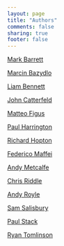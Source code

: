 ```yaml
---
layout: page
title: "Authors"
comments: false
sharing: true
footer: false
---
```


[Mark Barrett]

[Marcin Bazydlo]

[Liam Bennett]

[John Catterfeld]

[Matteo Figus]

[Paul Harrington]

[Richard Hopton]

[Federico Maffei]

[Andy Metcalfe]

[Chris Riddle]

[Andy Royle]

[Sam Salisbury]

[Paul Stack]

[Ryan Tomlinson]

[Paul Harrington]:/blog/authors/pharrington.html
[Mark Barrett]:/blog/authors/mbarrett.html
[Richard Hopton]:/blog/authors/rhopton.html
[Andy Metcalfe]:/blog/authors/ametcalfe.html
[Paul Stack]:/blog/authors/pstack.html
[Marcin Bazydlo]:/blog/authors/mbazydlo.html
[Andy Royle]:/blog/authors/aroyle.html
[John Catterfeld]:/blog/authors/jcatterfeld.html
[Ryan Tomlinson]:/blog/authors/rtomlinson.html
[Matteo Figus]:/blog/authors/mfigus.html
[Liam Bennett]:/blog/authors/lbennett.html
[Sam Salisbury]:/blog/authors/ssalisbury.html
[Chris Riddle]:/blog/authors/criddle.html
[Federico Maffei]:/blog/authors/fmaffei.html